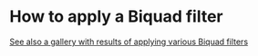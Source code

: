 # How to apply a Biquad filter

[See also a gallery with results of applying various Biquad filters](bq_gallery.md)
